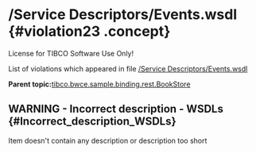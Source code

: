 # /Service Descriptors/Events.wsdl {#violation23 .concept}

License for TIBCO Software Use Only!

List of violations which appeared in file [/Service Descriptors/Events.wsdl](../../../projects/tibco.bwce.sample.binding.rest.BookStore/Service_Descriptors/Events.wsdl.md)

**Parent topic:**[tibco.bwce.sample.binding.rest.BookStore](../../../qa/projects/tibco.bwce.sample.binding.rest.BookStore.md)

## WARNING - Incorrect description - WSDLs {#Incorrect_description_WSDLs}

Item doesn't contain any description or description too short

